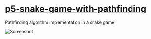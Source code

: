 # [p5-snake-game-with-pathfinding](https://akbarhps.github.io/p5-snake-game-with-pathfinding/)

Pathfinding algorithm implementation in a snake game

![Screenshot](https://user-images.githubusercontent.com/69947442/131215686-8ab5f48b-8d0c-4715-a97f-94077b11d520.png)
